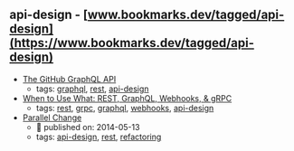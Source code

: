 api-design - [www.bookmarks.dev/tagged/api-design](https://www.bookmarks.dev/tagged/api-design)
---
* [The GitHub GraphQL API](https://githubengineering.com/the-github-graphql-api/)
    * tags: [graphql](../tagged/graphql.md), [rest](../tagged/rest.md), [api-design](../tagged/api-design.md)
* [When to Use What: REST, GraphQL, Webhooks, & gRPC](https://nordicapis.com/when-to-use-what-rest-graphql-webhooks-grpc/)
    * tags: [rest](../tagged/rest.md), [grpc](../tagged/grpc.md), [graphql](../tagged/graphql.md), [webhooks](../tagged/webhooks.md), [api-design](../tagged/api-design.md)
* [Parallel Change ](https://martinfowler.com/bliki/ParallelChange.html)
    * :calendar: published on: 2014-05-13
    * tags: [api-design](../tagged/api-design.md), [rest](../tagged/rest.md), [refactoring](../tagged/refactoring.md)

